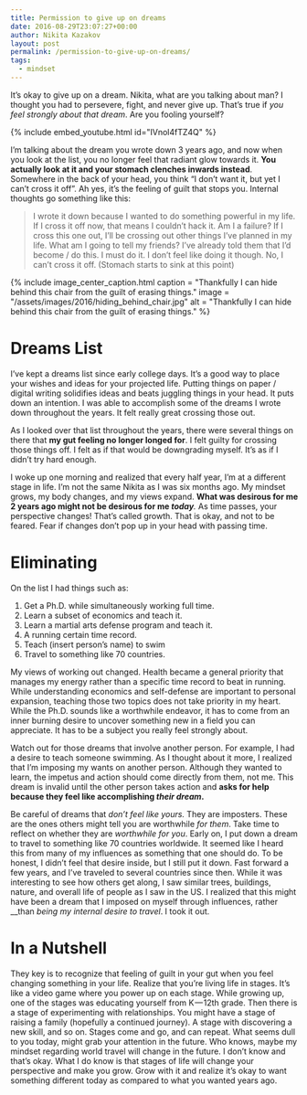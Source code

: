 ```yaml
---
title: Permission to give up on dreams
date: 2016-08-29T23:07:27+00:00
author: Nikita Kazakov
layout: post
permalink: /permission-to-give-up-on-dreams/
tags:
  - mindset
---
```


It’s okay to give up on a dream. Nikita, what are you talking about man? I thought you had to persevere, fight, and never give up. That’s true if _you feel strongly about that dream_. Are you fooling yourself?

{% include embed_youtube.html id="IVnol4fTZ4Q" %}

I’m talking about the dream you wrote down 3 years ago, and now when you look at the list, you no longer feel that radiant glow towards it. **You actually look at it and your stomach clenches inwards instead**. Somewhere in the back of your head, you think “I don’t want it, but yet I can’t cross it off”. Ah yes, it’s the feeling of guilt that stops you. Internal thoughts go something like this:

> I wrote it down because I wanted to do something powerful in my life. If I cross it off now, that means I couldn’t hack it. Am I a failure? If I cross this one out, I’ll be crossing out other things I’ve planned in my life. What am I going to tell my friends? I’ve already told them that I’d become / do this. I must do it. I don’t feel like doing it though. No, I can’t cross it off. (Stomach starts to sink at this point)<figure class="wp-caption"> 

{% include image_center_caption.html 
    caption = "Thankfully I can hide behind this chair from the guilt of erasing things."
    image = "/assets/images/2016/hiding_behind_chair.jpg"
    alt = "Thankfully I can hide behind this chair from the guilt of erasing things."
%}

# Dreams List

I’ve kept a dreams list since early college days. It’s a good way to place your wishes and ideas for your projected life. Putting things on paper / digital writing solidifies ideas and beats juggling things in your head. It puts down an intention. I was able to accomplish some of the dreams I wrote down throughout the years. It felt really great crossing those out.

As I looked over that list throughout the years, there were several things on there that **my gut feeling no longer longed for**. I felt guilty for crossing those things off. I felt as if that would be downgrading myself. It’s as if I didn’t try hard enough.

I woke up one morning and realized that every half year, I’m at a different stage in life. I’m not the same Nikita as I was six months ago. My mindset grows, my body changes, and my views expand. **What was desirous for me 2 years ago might not be desirous for me _today_**_._ As time passes, your perspective changes! That’s called growth. That is okay, and not to be feared. Fear if changes don’t pop up in your head with passing time.

# Eliminating

On the list I had things such as:

  1. Get a Ph.D. while simultaneously working full time.
  2. Learn a subset of economics and teach it.
  3. Learn a martial arts defense program and teach it.
  4. A running certain time record.
  5. Teach (insert person’s name) to swim
  6. Travel to something like 70 countries.

My views of working out changed. Health became a general priority that manages my energy rather than a specific time record to beat in running. While understanding economics and self-defense are important to personal expansion, teaching those two topics does not take priority in my heart. While the Ph.D. sounds like a worthwhile endeavor, it has to come from an inner burning desire to uncover something new in a field you can appreciate. It has to be a subject you really feel strongly about.

Watch out for those dreams that involve another person. For example, I had a desire to teach someone swimming. As I thought about it more, I realized that I’m imposing my wants on another person. Although they wanted to learn, the impetus and action should come directly from them, not me. This dream is invalid until the other person takes action and **asks for help because they feel like accomplishing _their dream_.**

Be careful of dreams that _don’t feel like yours._ They are imposters. These are the ones others might tell you are worthwhile _for them_. Take time to reflect on whether they are _worthwhile for you_. Early on, I put down a dream to travel to something like 70 countries worldwide. It seemed like I heard this from many of my influences as something that one should do. To be honest, I didn’t feel that desire inside, but I still put it down. Fast forward a few years, and I’ve traveled to several countries since then. While it was interesting to see how others get along, I saw similar trees, buildings, nature, and overall life of people as I saw in the US. I realized that this might have been a dream that I imposed on myself through influences, rather __than _being my internal desire to travel_. I took it out.

# In a Nutshell

They key is to recognize that feeling of guilt in your gut when you feel changing something in your life. Realize that you’re living life in stages. It’s like a video game where you power up on each stage. While growing up, one of the stages was educating yourself from K — 12th grade. Then there is a stage of experimenting with relationships. You might have a stage of raising a family (hopefully a continued journey). A stage with discovering a new skill, and so on. Stages come and go, and can repeat. What seems dull to you today, might grab your attention in the future. Who knows, maybe my mindset regarding world travel will change in the future. I don’t know and that’s okay. What I do know is that stages of life will change your perspective and make you grow. Grow with it and realize it’s okay to want something different today as compared to what you wanted years ago.